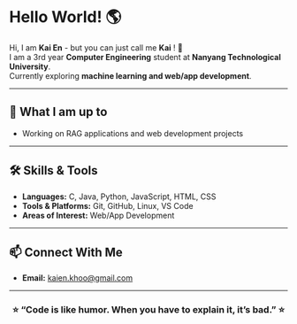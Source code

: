 # Hello World! 🌎

Hi, I am **Kai En** - but you can just call me **Kai** ! 👋  
I am a 3rd year **Computer Engineering** student at **Nanyang Technological University**.  
Currently exploring **machine learning and web/app development**.

---

## 🚀  What I am up to
- Working on RAG applications and web development projects  

---

## 🛠️  Skills & Tools
- **Languages:** C, Java, Python, JavaScript, HTML, CSS  
- **Tools & Platforms:** Git, GitHub, Linux, VS Code  
- **Areas of Interest:** Web/App Development  

---

## 📫 Connect With Me
- **Email:** kaien.khoo@gmail.com

---

<h3 align="center">⭐️ “Code is like humor. When you have to explain it, it’s bad.” ⭐️</h3>
